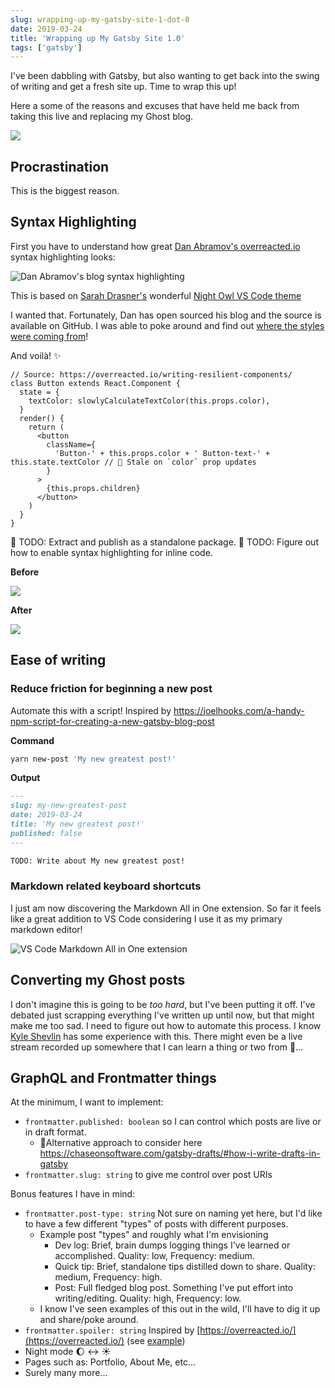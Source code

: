 ```yaml
---
slug: wrapping-up-my-gatsby-site-1-dot-0
date: 2019-03-24
title: 'Wrapping up My Gatsby Site 1.0'
tags: ['gatsby']
---
```


I've been dabbling with Gatsby, but also wanting to get back into the swing of writing and get a fresh site up. Time to wrap this up!

Here a some of the reasons and excuses that have held me back from taking this live and replacing my Ghost blog.

![](erikaybar-dot-name-screenshot.png)

## Procrastination

This is the biggest reason.

## Syntax Highlighting

First you have to understand how great [Dan Abramov's overreacted.io](https://overreacted.io/writing-resilient-components/) syntax highlighting looks:

![Dan Abramov's blog syntax highlighting](overreacted-prismjs.png)

This is based on [Sarah Drasner's](https://twitter.com/sarah_edo) wonderful [Night Owl VS Code theme](https://github.com/sdras/night-owl-vscode-theme)

I wanted that. Fortunately, Dan has open sourced his blog and the source is available on GitHub. I was able to poke around and find out [where the styles were coming from](https://github.com/gaearon/overreacted.io/blob/bbe55c14e2a796d22d503489e6323ba2499cfc7e/src/utils/global.css#L79-L239)!

And voilà! ✨

```jsx{4,10}
// Source: https://overreacted.io/writing-resilient-components/
class Button extends React.Component {
  state = {
    textColor: slowlyCalculateTextColor(this.props.color),
  }
  render() {
    return (
      <button
        className={
          'Button-' + this.props.color + ' Button-text-' + this.state.textColor // 🔴 Stale on `color` prop updates
        }
      >
        {this.props.children}
      </button>
    )
  }
}
```

📝 TODO: Extract and publish as a standalone package.
📝 TODO: Figure out how to enable syntax highlighting for inline code.

**Before**

![](my-gatsby-before.png)

**After**

![](my-gatsby-after.png)

## Ease of writing

### Reduce friction for beginning a new post

Automate this with a script! Inspired by https://joelhooks.com/a-handy-npm-script-for-creating-a-new-gatsby-blog-post

**Command**

```bash
yarn new-post 'My new greatest post!'
```

**Output**

```md
---
slug: my-new-greatest-post
date: 2019-03-24
title: 'My new greatest post!'
published: false
---

TODO: Write about My new greatest post!
```

### Markdown related keyboard shortcuts

I just am now discovering the Markdown All in One extension. So far it feels like a great addition to VS Code considering I use it as my primary markdown editor!

![VS Code Markdown All in One extension](vscode-md-extension.png)

## Converting my Ghost posts

I don't imagine this is going to be _too hard_, but I've been putting it off. I've debated just scrapping everything I've written up until now, but that might make me too sad. I need to figure out how to automate this process. I know [Kyle Shevlin](https://kyleshevlin.com/) has some experience with this. There might even be a live stream recorded up somewhere that I can learn a thing or two from 🌱...

## GraphQL and Frontmatter things

At the minimum, I want to implement:

- `frontmatter.published: boolean` so I can control which posts are live or in draft format.
  - 📝Alternative approach to consider here https://chaseonsoftware.com/gatsby-drafts/#how-i-write-drafts-in-gatsby
- `frontmatter.slug: string` to give me control over post URIs

Bonus features I have in mind:

- `frontmatter.post-type: string` Not sure on naming yet here, but I'd like to have a few different "types" of posts with different purposes.
  - Example post "types" and roughly what I'm envisioning
    - Dev log: Brief, brain dumps logging things I've learned or accomplished. Quality: low, Frequency: medium.
    - Quick tip: Brief, standalone tips distilled down to share. Quality: medium, Frequency: high.
    - Post: Full fledged blog post. Something I've put effort into writing/editing. Quality: high, Frequency: low.
  - I know I've seen examples of this out in the wild, I'll have to dig it up and share/poke around.
- `frontmatter.spoiler: string` Inspired by [https://overreacted.io/](https://overreacted.io/) (see [example](https://github.com/gaearon/overreacted.io/blob/bbe55c14e2a796d22d503489e6323ba2499cfc7e/src/pages/writing-resilient-components/index.md#L4))
- Night mode 🌔 ↔️ ☀️
- Pages such as: Portfolio, About Me, etc...
- Surely many more...
